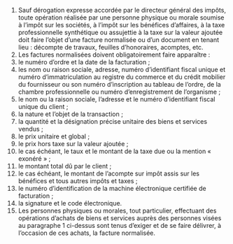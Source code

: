 1) Sauf dérogation expresse accordée par le directeur général des impôts, toute opération réalisée par une personne physique ou morale soumise à l’impôt sur les sociétés, à l’impôt sur les bénéfices d’affaires, à la taxe professionnelle synthétique ou assujettie à la taxe sur la valeur ajoutée doit faire l’objet d’une facture normalisée ou d’un document en tenant lieu : décompte de travaux, feuilles d’honoraires, acomptes, etc.
2) Les factures normalisées doivent obligatoirement faire apparaître :
1) le numéro d’ordre et la date de la facturation ;
1) les nom ou raison sociale, adresse, numéro d’identifiant fiscal unique et
numéro d’immatriculation au registre du commerce et du crédit mobilier du fournisseur ou son numéro d’inscription au tableau de l’ordre, de la chambre professionnelle ou numéro d’enregistrement de l’organisme ;
3) le nom ou la raison sociale, l’adresse et le numéro d’identifiant fiscal unique
du client ;
4) la nature et l’objet de la transaction ;
4) la quantité et la désignation précise unitaire des biens et services vendus ;
4) le prix unitaire et global ;
4) le prix hors taxe sur la valeur ajoutée ;
4) le cas échéant, le taux et le montant de la taxe due ou la mention « exonéré » ;
4) le montant total dû par le client ;
4) le cas échéant, le montant de l’acompte sur impôt assis sur les bénéfices et
tous autres impôts et taxes ;
11) le  numéro  d’identification  de  la  machine  électronique  certifiée  de
facturation ;
12) la signature et le code électronique.
3) Les personnes physiques ou morales, tout particulier, effectuant des opérations
d’achats de biens et services auprès des personnes visées au paragraphe 1 ci-dessus sont tenus d’exiger et de se faire délivrer, à l’occasion de ces achats, la facture normalisée.